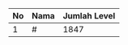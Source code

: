 | No | Nama            | Jumlah Level |
|----|-----------------|--------------|
| 1  | #    |    1847        |

